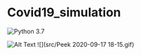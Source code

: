 # Covid19_simulation

![Python 3.7](https://img.shields.io/badge/Python-3.7-brightgreen.svg) 

![Alt Text](file:///home/billion/Downloads/Peek%202020-09-17%2018-15.gif)
![](src/Peek 2020-09-17 18-15.gif)
